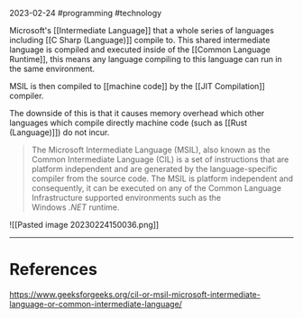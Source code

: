 2023-02-24
#programming #technology 

Microsoft's [[Intermediate Language]] that a whole series of languages including [[C Sharp (Language)]] compile to. This shared intermediate language is compiled and executed inside of the [[Common Language Runtime]], this means any language compiling to this language can run in the same environment.

MSIL is then compiled to [[machine code]] by the [[JIT Compilation]] compiler.

The downside of this is that it causes memory overhead which other languages which compile directly machine code (such as [[Rust (Language)]]) do not incur.


> The Microsoft Intermediate Language (MSIL), also known as the Common Intermediate Language (CIL) is a set of instructions that are platform independent and are generated by the language-specific compiler from the source code. The MSIL is platform independent and consequently, it can be executed on any of the Common Language Infrastructure supported environments such as the Windows _.NET_ runtime.


![[Pasted image 20230224150036.png]]

---
# References

https://www.geeksforgeeks.org/cil-or-msil-microsoft-intermediate-language-or-common-intermediate-language/